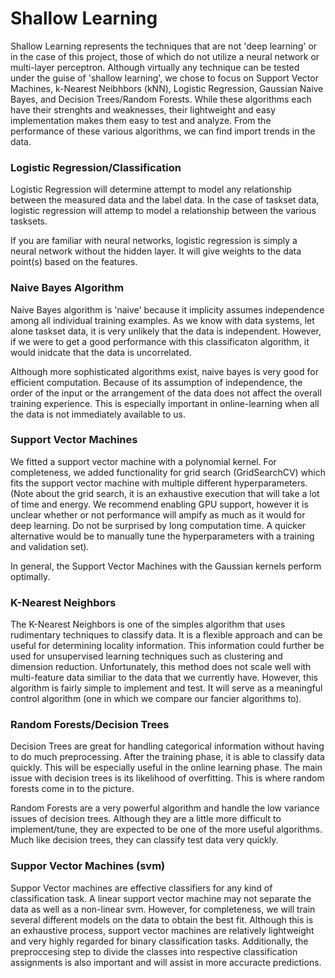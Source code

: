 # Shallow Learning

Shallow Learning represents the techniques that are not 'deep learning' or in the case of this project, those of which do not utilize a neural network or multi-layer perceptron. Although virtually any technique can be tested under the guise of 'shallow learning', we chose to focus on Support Vector Machines, k-Nearest Neibhbors (kNN), Logistic Regression, Gaussian Naive Bayes, and Decision Trees/Random Forests. While these algorithms each have their strenghts and weaknesses, their lightweight and easy implementation makes them easy to test and analyze. From the performance of these various algorithms, we can find import trends in the data. 


### Logistic Regression/Classification

Logistic Regression will determine attempt to model any relationship between the measured data and the label data. In the case of taskset data, logistic regression will attemp to model a relationship between the various tasksets. 

If you are familiar with neural networks, logistic regression is simply a neural network without the hidden layer. It will give weights to the data point(s) based on the features.  


### Naive Bayes Algorithm

Naive Bayes algorithm is 'naive' because it implicity assumes independence among all individual training examples. As we know with data systems, let alone taskset data, it is very unlikely that the data is independent. However, if we were to get a good performance with this classificaton algorithm, it would inidcate that the data is uncorrelated. 

Although more sophisticated algorithms exist, naive bayes is very good for efficient computation. Because of its assumption of independence, the order of the input or the arrangement of the data does not affect the overall training experience. This is especially important in online-learning when all the data is not immediately available to us. 


### Support Vector Machines

We fitted a support vector machine with a polynomial kernel. For completeness, we added functionality for grid search (GridSearchCV) which fits the support vector machine with multiple different hyperparameters. (Note about the grid search, it is an exhaustive execution that will take a lot of time and energy. We recommend enabling GPU support, however it is unclear whether or not performance will ampify as much as it would for deep learning. Do not be surprised by long computation time. A quicker alternative would be to manually tune the hyperparameters with a training and validation set). 

In general, the Support Vector Machines with the Gaussian kernels perform optimally. 

### K-Nearest Neighbors

The K-Nearest Neighbors is one of the simples algorithm that uses rudimentary techniques to classify data. It is a flexible approach and can be useful for determining locality information. This information could further be used for unsupervised learning techniques such as clustering and dimension reduction. Unfortunately, this method does not scale well with multi-feature data similiar to the data that we currently have. However, this algorithm is fairly simple to implement and test. It will serve as a meaningful control algorithm (one in which we compare our fancier algorithms to). 

### Random Forests/Decision Trees 

Decision Trees are great for handling categorical information without having to do much preprocessing. After the training phase, it is able to classify data quickly. This will be especially useful in the online learning phase. The main issue with decision trees is its likelihood of overfitting. This is where random forests come in to the picture.  

Random Forests are a very powerful algorithm and handle the low variance issues of decision trees. Although they are a little more difficult to implement/tune, they are expected to be one of the more useful algorithms. Much like decision trees, they can classify test data very quickly.   


### Suppor Vector Machines (svm)


Suppor Vector machines are effective classifiers for any kind of classification task. A linear support vector machine  may not separate the data as well as a non-linear svm. However, for completeness, we will train several different models on the data to obtain the best fit. Although this is an exhaustive process, support vector machines are relatively lightweight and very highly regarded for binary classification tasks. Additionally, the preproccesing step to divide the classes into respective classification assignments is also important and will assist in more accuracte predictions. 




